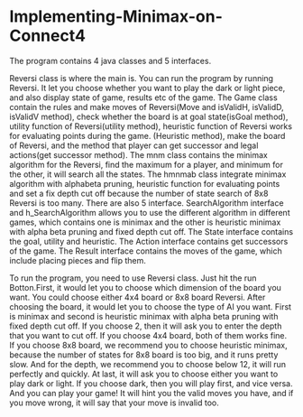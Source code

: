 # Implementing-Minimax-on-Connect4

The program contains 4 java classes and 5 interfaces.

Reversi class is where the main is. You can run the program by running Reversi. It let you choose whether you want to play the dark or light piece, and also display state of game, results etc of the game. The Game class contain the rules and make moves of Reversi(Move and isValidH, isValidD, isValidV method), check whether the board is at goal state(isGoal method), utility function of Reversi(utility method), heuristic function of Reversi works for evaluating points during the game. (Heuristic method), make the board of Reversi, and the method that player can get successor and legal actions(get successor method). The mnm class contains the minimax algorithm for the Reversi, find the maximum for a player, and minimum for the other, it will search all the states. The hmnmab class integrate minimax algorithm with alphabeta pruning, heuristic function for evaluating points and set a fix depth cut off because the number of state search of 8x8 Reversi is too many. There are also 5 interface. SearchAlgorithm interface and h_SearchAlgorithm allows you to use the different algorithm in different games, which contains one is minimax and the other is heuristic minimax with alpha beta pruning and fixed depth cut off. The State interface contains the goal, utility and heuristic. The Action interface contains get successors of the game. The Result interface contains the moves of the game, which include placing pieces and flip them.

To run the program, you need to use Reversi class. Just hit the run Botton.First, it would let you to choose which dimension of the board you want. You could choose either 4x4 board or 8x8 board Reversi. After choosing the board, it would let you to choose the type of AI you want. First is minimax and second is heuristic minimax with alpha beta pruning with fixed depth cut off. If you choose 2, then it will ask you to enter the depth that you want to cut off. If you choose 4x4 board, both of them works fine. If you choose 8x8 board, we recommend you to choose heuristic minimax, because the number of states for 8x8 board is too big, and it runs pretty slow. And for the depth, we recommend you to choose below 12, it will run perfectly and quickly. At last, it will ask you to choose either you want to play dark or light. If you choose dark, then you will play first, and vice versa. And you can play your game! It will hint you the valid moves you have, and if you move wrong, it will say that your move is invalid too.
